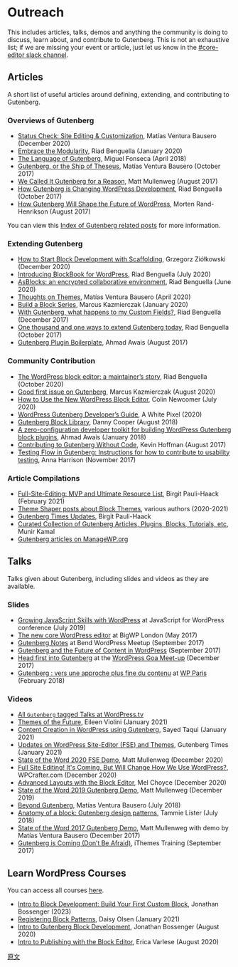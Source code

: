 # Outreach

This includes articles, talks, demos and anything the community is doing to discuss, learn about, and contribute to Gutenberg. This is not an exhaustive list; if we are missing your event or article, just let us know in the [#core-editor slack channel](https://make.wordpress.org/chat/).

## Articles

A short list of useful articles around defining, extending, and contributing to Gutenberg.

### Overviews of Gutenberg

-   [Status Check: Site Editing & Customization](https://make.wordpress.org/core/2020/12/10/status-check-site-editing-and-customization/), Matías Ventura Bausero (December 2020)
-   [Embrace the Modularity](https://riad.blog/2020/01/28/embrace-the-modularity/), Riad Benguella (January 2020)
-   [The Language of Gutenberg](https://lamda.blog/2018/04/22/the-language-of-gutenberg/), Miguel Fonseca (April 2018)
-   [Gutenberg, or the Ship of Theseus](https://matiasventura.com/post/gutenberg-or-the-ship-of-theseus/), Matías Ventura Bausero (October 2017)
-   [We Called It Gutenberg for a Reason](https://ma.tt/2017/08/we-called-it-gutenberg-for-a-reason/), Matt Mullenweg (August 2017)
-   [How Gutenberg is Changing WordPress Development](https://riad.blog/2017/10/06/how-gutenberg-is-changing-wordpress-development/), Riad Benguella (October 2017)
-   [How Gutenberg Will Shape the Future of WordPress](https://www.linkedin.com/pulse/gutenberg-morten-rand-hendriksen/), Morten Rand-Henrikson (August 2017)

You can view this [Index of Gutenberg related posts](https://make.wordpress.org/core/handbook/references/keeping-up-with-gutenberg-index/) for more information.

### Extending Gutenberg

-   [How to Start Block Development with Scaffolding](https://gziolo.pl/2020/12/22/how-to-start-block-development-with-scaffolding/), Grzegorz Ziółkowski (December 2020)
-   [Introducing BlockBook for WordPress](https://riad.blog/2020/07/22/introducing-blockbook-for-wordpress/), Riad Benguella (July 2020)
-   [AsBlocks: an encrypted collaborative environment](https://riad.blog/2020/06/11/write-as-blocks-in-an-encrypted-collaborative-environment/), Riad Benguella (June 2020)
-   [Thoughts on Themes](https://matiasventura.com/post/thoughts-on-themes/), Matías Ventura Bausero (April 2020)
-   [Build a Block Series](https://mkaz.blog/code/build-a-block-series-1/), Marcus Kazmierczak (January 2020)
-   [With Gutenberg, what happens to my Custom Fields?](https://riad.blog/2017/12/11/with-gutenberg-what-happens-to-my-custom-fields/), Riad Benguella (December 2017)
-   [One thousand and one ways to extend Gutenberg today](https://riad.blog/2017/10/16/one-thousand-and-one-way-to-extend-gutenberg-today/), Riad Benguella (October 2017)
-   [Gutenberg Plugin Boilerplate](https://github.com/ahmadawais/Gutenberg-Boilerplate/), Ahmad Awais (August 2017)

### Community Contribution

-   [The WordPress block editor: a maintainer’s story](https://riad.blog/2020/10/26/the-wordpress-block-editor-a-maintainers-story/), Riad Benguella (October 2020)
-   [Good first issue on Gutenberg](https://mkaz.blog/code/good-first-issue-on-gutenberg/), Marcus Kazmierczak (August 2020)
-   [How to Use the New WordPress Block Editor](https://www.codeinwp.com/blog/wordpress-gutenberg-guide/), Colin Newcomer (July 2020)
-   [WordPress Gutenberg Developer’s Guide](https://awhitepixel.com/guides/wordpress-gutenberg-developers-guide/), A White Pixel (2020)
-   [Gutenberg Block Library](https://editorblockswp.com/library), Danny Cooper (August 2018)
-   [A zero-configuration developer toolkit for building WordPress Gutenberg block plugins](https://ahmadawais.com/create-guten-block-toolkit/), Ahmad Awais (January 2018)
-   [Contributing to Gutenberg Without Code](https://wordimpress.com/a-pot-stirrer-amongst-chefs-contributing-to-gutenberg-without-code/), Kevin Hoffman (August 2017)
-   [Testing Flow in Gutenberg: Instructions for how to contribute to usability testing](https://make.wordpress.org/test/2017/11/22/testing-flow-in-gutenberg/), Anna Harrison (November 2017)

### Article Compilations

-   [Full-Site-Editing: MVP and Ultimate Resource List](https://gutenbergtimes.com/full-site-editing/), Birgit Pauli-Haack (February 2021)
-   [Theme Shaper posts about Block Themes](https://themeshaper.com/tag/block-based-themes/), various authors (2020-2021)
-   [Gutenberg Times Updates](https://gutenbergtimes.com/category/updates/), Birgit Pauli-Haack
-   [Curated Collection of Gutenberg Articles, Plugins, Blocks, Tutorials, etc](http://gutenberghub.com/), Munir Kamal
-   [Gutenberg articles on ManageWP.org](https://managewp.org/search?q=gutenberg)

## Talks

Talks given about Gutenberg, including slides and videos as they are available.

### Slides

-   [Growing JavaScript Skills with WordPress](https://gziolo.pl/2019/07/15/growing-javascript-skills-with-wordpress/) at JavaScript for WordPress conference (July 2019)
-   [The new core WordPress editor](http://kimb.me/talk-bigwp-london-new-core-wordpress-editor/) at BigWP London (May 2017)
-   [Gutenberg Notes](http://haiku2.com/2017/09/bend-wordpress-meetup-gutenberg-notes/) at Bend WordPress Meetup (September 2017)
-   [Gutenberg and the Future of Content in WordPress](https://www.slideshare.net/andrewmduthie/gutenberg-and-the-future-of-content-in-wordpress) (September 2017)
-   [Head first into Gutenberg](https://speakerdeck.com/prtksxna/head-first-into-gutenberg) at the [WordPress Goa Meet-up](https://www.meetup.com/WordPressGoa/events/245275573/) (December 2017)
-   [Gutenberg : vers une approche plus fine du contenu](https://imathi.eu/2018/02/16/gutenberg-vers-une-approche-plus-fine-du-contenu/) at [WP Paris](https://wpparis.fr/) (February 2018)

### Videos

-   [All `Gutenberg` tagged Talks at WordPress.tv](https://wordpress.tv/tag/gutenberg/)
-   [Themes of the Future](https://wordpress.tv/2021/01/21/eileen-violini-themes-of-the-future-the-new-frontier-of-gutenberg-block-based-themes-and-theme-development/), Eileen Violini (January 2021)
-   [Content Creation in WordPress using Gutenberg](https://wordpress.tv/2021/02/06/sayed-taqui-content-creation-in-wordpress-using-gutenberg/),
    Sayed Taqui (January 2021)
-   [Updates on WordPress Site-Editor (FSE) and Themes](https://www.youtube.com/watch?v=z-5OJq-OBjI&t), Gutenberg Times (January 2021)
-   [State of the Word 2020 FSE Demo](https://youtu.be/QI3qCoiuG3w?t=1279), Matt Mullenweg (December 2020)
-   [Full Site Editing! It's Coming, But Will Change How We Use WordPress?](https://www.youtube.com/watch?v=JHxsDSAImn0), WPCrafter.com (December 2020)
-   [Advanced Layouts with the Block Editor](https://wordpress.tv/2020/12/06/advanced-layouts-with-the-block-editor/), Mel Choyce (December 2020)
-   [State of the Word 2019 Gutenberg Demo](https://www.youtube.com/watch?v=LezbkeV059Q), Matt Mullenweg (December 2019)
-   [Beyond Gutenberg](https://wordpress.tv/2018/07/09/matias-ventura-beyond-gutenberg/), Matías Ventura Bausero (July 2018)
-   [Anatomy of a block: Gutenberg design patterns](https://wordpress.tv/2018/07/08/tammie-lister-anatomy-of-a-block-gutenberg-design-patterns/), Tammie Lister (July 2018)
-   [State of the Word 2017 Gutenberg Demo](https://youtu.be/XOY3ZUO6P0k?t=2100), Matt Mullenweg with demo by Matías Ventura Bausero (December 2017)
-   [Gutenberg is Coming (Don’t Be Afraid)](https://training.ithemes.com/webinar/gutenberg-is-coming-dont-be-afraid/), iThemes Training (September 2017)

## Learn WordPress Courses

You can access all courses [here](https://learn.wordpress.org/).

-   [Intro to Block Development: Build Your First Custom Block](https://learn.wordpress.org/course/introduction-to-block-development-build-your-first-custom-block/), Jonathan Bossenger (2023) 
-   [Registering Block Patterns](https://learn.wordpress.org/workshop/registering-block-patterns/), Daisy Olsen (January 2021)
-   [Intro to Gutenberg Block Development](https://learn.wordpress.org/workshop/intro-to-gutenberg-block-development/), Jonathan Bossenger (August 2020)
-   [Intro to Publishing with the Block Editor](https://learn.wordpress.org/workshop/intro-to-publishing-with-the-block-editor/), Erica Varlese (August 2020)

[原文](https://github.com/WordPress/gutenberg/blob/trunk/docs/getting-started/outreach.md)

